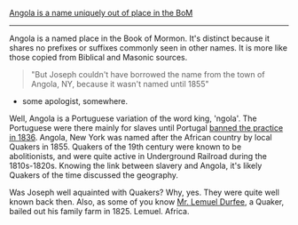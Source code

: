 [Angola is a name uniquely out of place in the BoM](https://www.reddit.com/r/exmormon/comments/7g2y11/angola_is_a_name_uniquely_out_of_place_in_the_bom/)

---

Angola is a named place in the Book of Mormon. It's distinct because it shares no prefixes or suffixes commonly seen in other names. It is more like those copied from Biblical and Masonic sources.

> "But Joseph couldn't have borrowed the name from the town of Angola, NY, because it wasn't named until 1855" 

- some apologist, somewhere.

Well, Angola is a Portuguese variation of the word king, 'ngola'. The Portuguese were there mainly for slaves until Portugal [banned the practice in 1836](https://en.wikipedia.org/wiki/Slavery_in_Angola). Angola, New York was named after the African country by local Quakers in 1855. Quakers of the 19th century were known to be abolitionists, and were quite active in Underground Railroad during the 1810s-1820s. Knowing the link between slavery and Angola, it's likely Quakers of the time discussed the geography.

Was Joseph well aquainted with Quakers? Why, yes. They were quite well known back then. Also, as some of you know [Mr. Lemuel Durfee](https://www.lds.org/ensign/1985/08/a-snug-log-house?lang=eng), a Quaker, bailed out his family farm in 1825. Lemuel. Africa.

